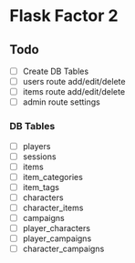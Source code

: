 # Flask Factor 2

## Todo
- [ ] Create DB Tables
- [ ] users route add/edit/delete
- [ ] items route add/edit/delete
- [ ] admin route settings

### DB Tables
- [ ] players
- [ ] sessions
- [ ] items
- [ ] item_categories
- [ ] item_tags
- [ ] characters
- [ ] character_items
- [ ] campaigns
- [ ] player_characters
- [ ] player_campaigns
- [ ] character_campaigns
